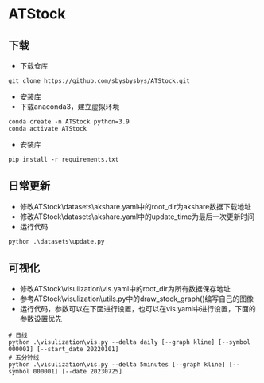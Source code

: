 # ATStock
## 下载
* 下载仓库
```
git clone https://github.com/sbysbysbys/ATStock.git
```
* 安装库
* 下载anaconda3，建立虚拟环境
```
conda create -n ATStock python=3.9
conda activate ATStock
```
* 安装库
```
pip install -r requirements.txt
```

## 日常更新
* 修改ATStock\datasets\akshare.yaml中的root_dir为akshare数据下载地址
* 修改ATStock\datasets\akshare.yaml中的update_time为最后一次更新时间
* 运行代码
```
python .\datasets\update.py
```

## 可视化
* 修改ATStock\visulization\vis.yaml中的root_dir为所有数据保存地址
* 参考ATStock\visulization\utils.py中的draw_stock_graph()编写自己的图像
* 运行代码，参数可以在下面进行设置，也可以在vis.yaml中进行设置，下面的参数设置优先
```
# 日线
python .\visulization\vis.py --delta daily [--graph kline] [--symbol 000001] [--start_date 20220101]
# 五分钟线
python .\visulization\vis.py --delta 5minutes [--graph kline] [--symbol 000001] [--date 20230725]
```
